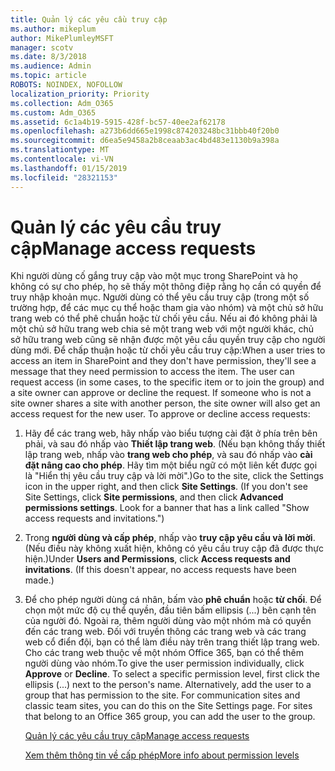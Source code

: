 ```yaml
---
title: Quản lý các yêu cầu truy cập
ms.author: mikeplum
author: MikePlumleyMSFT
manager: scotv
ms.date: 8/3/2018
ms.audience: Admin
ms.topic: article
ROBOTS: NOINDEX, NOFOLLOW
localization_priority: Priority
ms.collection: Adm_O365
ms.custom: Adm_O365
ms.assetid: 6c1a4b19-5915-428f-bc57-40ee2af62178
ms.openlocfilehash: a273b6dd665e1998c874203248bc31bbb40f20b0
ms.sourcegitcommit: d6ea5e9458a2b8ceaab3ac4bd483e1130b9a398a
ms.translationtype: MT
ms.contentlocale: vi-VN
ms.lasthandoff: 01/15/2019
ms.locfileid: "28321153"
---
```

# <a name="manage-access-requests"></a><span data-ttu-id="f4f4c-102">Quản lý các yêu cầu truy cập</span><span class="sxs-lookup"><span data-stu-id="f4f4c-102">Manage access requests</span></span>

<span data-ttu-id="f4f4c-p101">Khi người dùng cố gắng truy cập vào một mục trong SharePoint và họ không có sự cho phép, họ sẽ thấy một thông điệp rằng họ cần có quyền để truy nhập khoản mục. Người dùng có thể yêu cầu truy cập (trong một số trường hợp, để các mục cụ thể hoặc tham gia vào nhóm) và một chủ sở hữu trang web có thể phê chuẩn hoặc từ chối yêu cầu. Nếu ai đó không phải là một chủ sở hữu trang web chia sẻ một trang web với một người khác, chủ sở hữu trang web cũng sẽ nhận được một yêu cầu quyền truy cập cho người dùng mới. Để chấp thuận hoặc từ chối yêu cầu truy cập:</span><span class="sxs-lookup"><span data-stu-id="f4f4c-p101">When a user tries to access an item in SharePoint and they don't have permission, they'll see a message that they need permission to access the item. The user can request access (in some cases, to the specific item or to join the group) and a site owner can approve or decline the request. If someone who is not a site owner shares a site with another person, the site owner will also get an access request for the new user. To approve or decline access requests:</span></span>
  
1. <span data-ttu-id="f4f4c-p102">Hãy để các trang web, hãy nhấp vào biểu tượng cài đặt ở phía trên bên phải, và sau đó nhấp vào **Thiết lập trang web**. (Nếu bạn không thấy thiết lập trang web, nhấp vào **trang web cho phép**, và sau đó nhấp vào **cài đặt nâng cao cho phép**. Hãy tìm một biểu ngữ có một liên kết được gọi là "Hiển thị yêu cầu truy cập và lời mời".)</span><span class="sxs-lookup"><span data-stu-id="f4f4c-p102">Go to the site, click the Settings icon in the upper right, and then click **Site Settings**. (If you don't see Site Settings, click **Site permissions**, and then click **Advanced permissions settings**. Look for a banner that has a link called "Show access requests and invitations.")</span></span>
    
2. <span data-ttu-id="f4f4c-p103">Trong **người dùng và cấp phép**, nhấp vào **truy cập yêu cầu và lời mời**. (Nếu điều này không xuất hiện, không có yêu cầu truy cập đã được thực hiện.)</span><span class="sxs-lookup"><span data-stu-id="f4f4c-p103">Under **Users and Permissions**, click **Access requests and invitations**. (If this doesn't appear, no access requests have been made.)</span></span>
    
3. <span data-ttu-id="f4f4c-p104">Để cho phép người dùng cá nhân, bấm vào **phê chuẩn** hoặc **từ chối**. Để chọn một mức độ cụ thể quyền, đầu tiên bấm ellipsis (...) bên cạnh tên của người đó. Ngoài ra, thêm người dùng vào một nhóm mà có quyền đến các trang web. Đối với truyền thông các trang web và các trang web cổ điển đội, bạn có thể làm điều này trên trang thiết lập trang web. Cho các trang web thuộc về một nhóm Office 365, bạn có thể thêm người dùng vào nhóm.</span><span class="sxs-lookup"><span data-stu-id="f4f4c-p104">To give the user permission individually, click **Approve** or **Decline**. To select a specific permission level, first click the ellipsis (...) next to the person's name. Alternatively, add the user to a group that has permission to the site. For communication sites and classic team sites, you can do this on the Site Settings page. For sites that belong to an Office 365 group, you can add the user to the group.</span></span>
    
    [<span data-ttu-id="f4f4c-117">Quản lý các yêu cầu truy cập</span><span class="sxs-lookup"><span data-stu-id="f4f4c-117">Manage access requests </span></span>](https://go.microsoft.com/fwlink/?linkid=2008747)
    
    [<span data-ttu-id="f4f4c-118">Xem thêm thông tin về cấp phép</span><span class="sxs-lookup"><span data-stu-id="f4f4c-118">More info about permission levels</span></span>](https://go.microsoft.com/fwlink/?linkid=867071)
    

